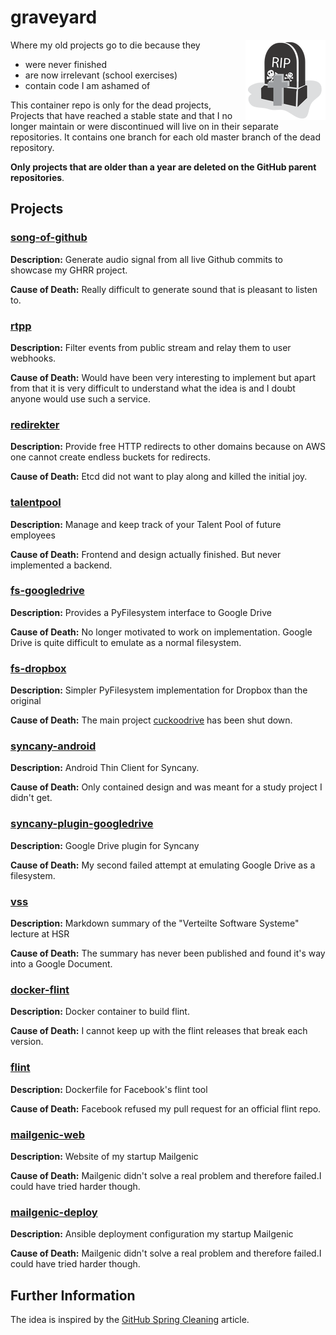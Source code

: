 # graveyard

<img align="right" alt="graveyard" src="graveyard.png" />

Where my old projects go to die because they
- were never finished
- are now irrelevant (school exercises)
- contain code I am ashamed of

This container repo is only for the dead projects, 
Projects that have reached a stable state and that I no longer maintain
or were discontinued will live on in their separate repositories.
It contains one branch for each old master branch of the dead repository.

**Only projects that are older than a year are deleted on the GitHub parent repositories**.

## Projects

### [song-of-github](https://github.com/lukasmartinelli/graveyard/tree/song-of-github)

**Description:** Generate audio signal from all live Github commits to showcase my GHRR project.

**Cause of Death:** Really difficult to generate sound that is pleasant to listen to.

### [rtpp](https://github.com/lukasmartinelli/graveyard/tree/rtpp)

**Description:** Filter events from public stream and relay them to user webhooks.

**Cause of Death:** Would have been very interesting to implement but apart from that it is very difficult to understand what the idea is and I doubt anyone would use such a service.

### [redirekter](https://github.com/lukasmartinelli/graveyard/tree/redirekter)

**Description:** Provide free HTTP redirects to other domains because on AWS one cannot create endless buckets for redirects.

**Cause of Death:** Etcd did not want to play along and killed the initial joy.

### [talentpool](https://github.com/lukasmartinelli/graveyard/tree/talentpool)

**Description:** Manage and keep track of your Talent Pool of future employees

**Cause of Death:** Frontend and design actually finished. But never implemented a backend.

### [fs-googledrive](https://github.com/lukasmartinelli/graveyard/tree/fs-googledrive)

**Description:** Provides a PyFilesystem interface to Google Drive

**Cause of Death:** No longer motivated to work on implementation. Google Drive is quite difficult to emulate as a normal filesystem.

### [fs-dropbox](https://github.com/lukasmartinelli/graveyard/tree/fs-dropbox)

**Description:** Simpler PyFilesystem implementation for Dropbox than the original

**Cause of Death:** The main project [cuckoodrive](https://github.com/lukasmartinelli/cuckoodrive) has been shut down.

### [syncany-android](https://github.com/lukasmartinelli/graveyard/tree/syncany-android)

**Description:** Android Thin Client for Syncany.

**Cause of Death:** Only contained design and was meant for a study project I didn't get.

### [syncany-plugin-googledrive](https://github.com/lukasmartinelli/graveyard/tree/syncany-plugin-googledrive)

**Description:** Google Drive plugin for Syncany

**Cause of Death:** My second failed attempt at emulating Google Drive as a filesystem.

### [vss](https://github.com/lukasmartinelli/graveyard/tree/vss)

**Description:** Markdown summary of the "Verteilte Software Systeme" lecture at HSR

**Cause of Death:** The summary has never been published and found it's way into a Google Document.

### [docker-flint](https://github.com/lukasmartinelli/graveyard/tree/docker-flint)

**Description:**  Docker container to build flint.

**Cause of Death:** I cannot keep up with the flint releases that break each version.

### [flint](https://github.com/lukasmartinelli/graveyard/tree/flint)

**Description:**  Dockerfile for Facebook's flint tool

**Cause of Death:** Facebook refused my pull request for an official flint repo.

### [mailgenic-web](https://github.com/lukasmartinelli/graveyard/tree/mailgenic-web)

**Description:**  Website of my startup Mailgenic

**Cause of Death:** Mailgenic didn't solve a real problem and therefore failed.I could have tried harder though.

### [mailgenic-deploy](https://github.com/lukasmartinelli/graveyard/tree/mailgenic-deploy)

**Description:**  Ansible deployment configuration my startup Mailgenic

**Cause of Death:** Mailgenic didn't solve a real problem and therefore failed.I could have tried harder though.

## Further Information

The idea is inspired by the [GitHub Spring Cleaning](http://kvz.io/blog/2014/02/21/how-to-deprecate-projects-on-github/) article.
